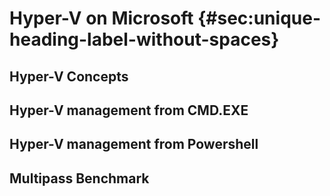 # Hyper-V on Microsoft {#sec:unique-heading-label-without-spaces}

## Hyper-V Concepts

## Hyper-V management from CMD.EXE

## Hyper-V management from Powershell

## Multipass Benchmark
